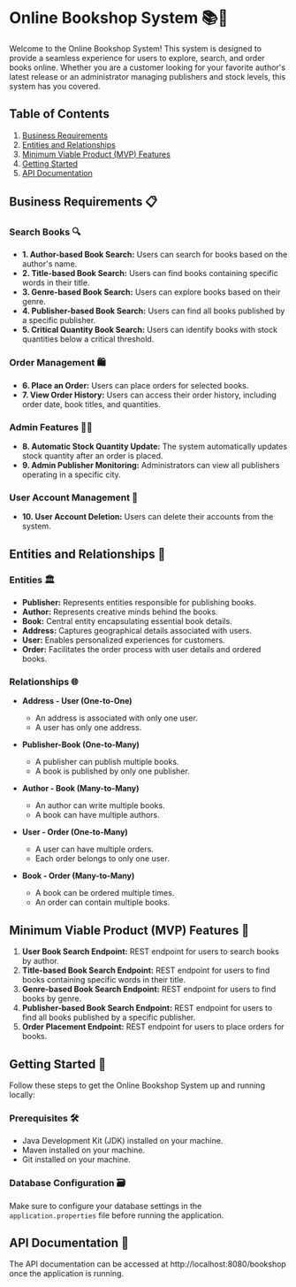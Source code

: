 # Online Bookshop System 📚🛒

Welcome to the Online Bookshop System! This system is designed to provide a seamless experience for users to explore, search, and order books online. Whether you are a customer looking for your favorite author's latest release or an administrator managing publishers and stock levels, this system has you covered.

## Table of Contents
1. [Business Requirements](#business-requirements)
2. [Entities and Relationships](#entities-and-relationships)
3. [Minimum Viable Product (MVP) Features](#minimum-viable-product-mvp-features)
4. [Getting Started](#getting-started)
5. [API Documentation](#api-documentation)

## Business Requirements 📋
### Search Books 🔍
   - **1. Author-based Book Search:** Users can search for books based on the author's name.
   - **2. Title-based Book Search:** Users can find books containing specific words in their title.
   - **3. Genre-based Book Search:** Users can explore books based on their genre.
   - **4. Publisher-based Book Search:** Users can find all books published by a specific publisher.
   - **5. Critical Quantity Book Search:** Users can identify books with stock quantities below a critical threshold.

### Order Management 🛍️
   - **6. Place an Order:** Users can place orders for selected books.
   - **7. View Order History:** Users can access their order history, including order date, book titles, and quantities.

### Admin Features 👩‍💼
   - **8. Automatic Stock Quantity Update:** The system automatically updates stock quantity after an order is placed.
   - **9. Admin Publisher Monitoring:** Administrators can view all publishers operating in a specific city.

### User Account Management 👤
   - **10. User Account Deletion:** Users can delete their accounts from the system.

## Entities and Relationships 🤝

### Entities 🏛️

- **Publisher:** Represents entities responsible for publishing books.
- **Author:** Represents creative minds behind the books.
- **Book:** Central entity encapsulating essential book details.
- **Address:** Captures geographical details associated with users.
- **User:** Enables personalized experiences for customers.
- **Order:** Facilitates the order process with user details and ordered books.

### Relationships 🌐

- **Address - User (One-to-One)**
   - An address is associated with only one user.
   - A user has only one address.

- **Publisher-Book (One-to-Many)**
   - A publisher can publish multiple books.
   - A book is published by only one publisher.

- **Author - Book (Many-to-Many)**
   - An author can write multiple books.
   - A book can have multiple authors.

- **User - Order (One-to-Many)**
   - A user can have multiple orders.
   - Each order belongs to only one user.

- **Book - Order (Many-to-Many)**
   - A book can be ordered multiple times.
   - An order can contain multiple books.


## Minimum Viable Product (MVP) Features 💼
1. **User Book Search Endpoint:** REST endpoint for users to search books by author.
2. **Title-based Book Search Endpoint:** REST endpoint for users to find books containing specific words in their title.
3. **Genre-based Book Search Endpoint:** REST endpoint for users to find books by genre.
4. **Publisher-based Book Search Endpoint:** REST endpoint for users to find all books published by a specific publisher.
5. **Order Placement Endpoint:** REST endpoint for users to place orders for books.

## Getting Started 🚀
Follow these steps to get the Online Bookshop System up and running locally:

### Prerequisites 🛠️
- Java Development Kit (JDK) installed on your machine.
- Maven installed on your machine.
- Git installed on your machine.

### Database Configuration 🗃️
Make sure to configure your database settings in the `application.properties` file before running the application.

## API Documentation 📖
The API documentation can be accessed at http://localhost:8080/bookshop once the application is running.
